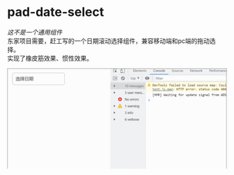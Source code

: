 # pad-date-select

*这不是一个通用组件*   
东家项目需要，赶工写的一个日期滚动选择组件，兼容移动端和pc端的拖动选择。      
实现了橡皮筋效果、惯性效果。   

![展示（看不见请翻墙）](./GIF.gif)


